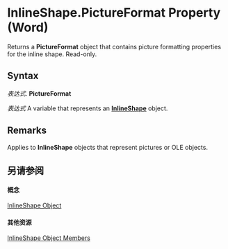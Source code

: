 
# InlineShape.PictureFormat Property (Word)

Returns a  **PictureFormat** object that contains picture formatting properties for the inline shape. Read-only.


## Syntax

 _表达式_. **PictureFormat**

 _表达式_ A variable that represents an **[InlineShape](a8fd110a-4aa7-c4b9-1559-32022787d955.md)** object.


## Remarks

Applies to  **InlineShape** objects that represent pictures or OLE objects.


## 另请参阅


#### 概念


[InlineShape Object](a8fd110a-4aa7-c4b9-1559-32022787d955.md)
#### 其他资源


[InlineShape Object Members](http://msdn.microsoft.com/library/f9de7adf-d761-3824-ba2e-c58c26de3d82%28Office.15%29.aspx)